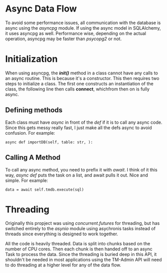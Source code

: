 # Async Data Flow

To avoid some performance issues, all communication with the database
is async using the *asyncpg* module. If using the async model in
SQLAlchemy, it uses asyncpg as well. Performance wise, depending on
the actual operation, asyncpg may be faster than *psycopg2* or not.

# Initialization

When using asyncpg, the *__init()__* method in a class cannot have any
calls to an async routine. This is because it's a constructor. This
then requires two steps to initialize a class. The first one
constructs an instantiation of the class, the following line then
calls **connect**, whichfrom then on is fully async.

## Defining methods

Each class must have *async* in front of the *def* if it is to call
any async code. Since this gets messy really fast, I just make all the
defs async to avoid confusion. For example:

    async def importDB(self, table: str, ):

## Calling A Method

To call any async method, you need to prefix it with *await*. I think
of it this way, *async def* puts the task on a list, and await pulls
it out. Nice and simple. For example:

	data = await self.tmdb.execute(sql)

# Threading

Originally this propject was using *concurrent.futures* for threading,
but has switched entirely to the *asynio* module using asychronis
tasks instead of threads since everything is designed to work
together.

All the code is heavily threaded. Data is split into chunks based on
the number of CPU cores. Then each chunk is then handed off to an async
Task to process the data. Since the threading is buried deep in this API,
it shouldn't be needed in most applications using the TM-Admin API will
need to do threading at a higher level for any of the data flow.
